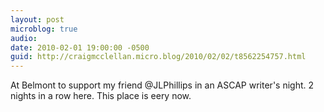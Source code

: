 ```yaml
---
layout: post
microblog: true
audio: 
date: 2010-02-01 19:00:00 -0500
guid: http://craigmcclellan.micro.blog/2010/02/02/t8562254757.html
---
```

At Belmont to support my friend @JLPhillips in an ASCAP writer's night. 2 nights in a row here. This place is eery now.
